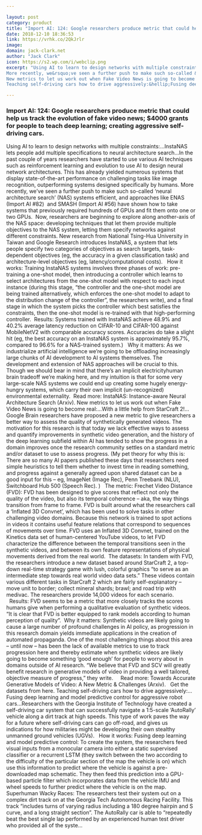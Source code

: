 ```yaml
---

layout: post
category: product
title: "Import AI: 124: Google researchers produce metric that could help us track the evolution of fake video news; $4000 grants for people to teach deep learning; creating aggressive self-driving cars."
date: 2018-12-10 18:36:53
link: https://vrhk.co/2QkJrlr
image: 
domain: jack-clark.net
author: "Jack Clark"
icon: https://s2.wp.com/i/webclip.png
excerpt: "Using AI to learn to design networks with multiple constraints:&hellip;InstaNAS lets people add multiple specifications to neural architecture search&hellip;In the past couple of years researchers have started to use various AI techniques such as reinforcement learning and evolution to use AI to design neural network architectures. This has already yielded numerous systems that display state-of-the-art performance on challenging tasks like image recognition, outperforming systems designed specifically by humans.
More recently, we&rsquo;ve seen a further push to make such so-called &lsquo;neural architecture search&rsquo; (NAS) systems efficient, and approaches like ENAS (Import AI #82)&nbsp; and SMASH (Import AI #56) have shown how to take systems that previously required hundreds of GPUs and fit them onto one or two GPUs.&nbsp; Now, researchers are beginning to explore along another-axis of the NAS space: developing techniques that let them provide multiple objectives to the NAS system, letting them specify networks against different constraints. New research from National Tsing-Hua University in Taiwan and Google Research introduces InstaNAS, a system that lets people specify two categories of objectives as search targets, task-dependent objectives (eg, the accuracy in a given classification task) and architecture-level objectives (eg, latency/computational costs). &nbsp;&nbsp;How it works: Training InstaNAS systems involves three phases of work: pre-training a one-shot model, then introducing a controller which learns to select architectures from the one-shot model with respect to each input instance (during this stage, &ldquo;the controller and the one-shot model are being trained alternatively, which enforces the one-shot model to adapt to the distribution change of the controller&rdquo;, the researchers write), and a final stage in which the system picks the controller which best satisfies the constraints, then the one-shot model is re-trained with that high-performing controller.&nbsp; Results: Systems trained with InstaNAS achieve 48.9% and 40.2% average latency reduction on CIFAR-10 and CIFAR-100 against MobileNetV2 with comparable accuracy scores. Accuracies do take a slight hit (eg, the best accuracy on an InstaNAS system is approximately 95.7%, compared to 96.6% for a NAS-trained system.) &nbsp;&nbsp;Why it matters: As we industrialize artificial intelligence we&rsquo;re going to be offloading increasingly large chunks of AI development to AI systems themselves. The development and extension of NAS approaches will be crucial to this. Though we should bear in mind that there&rsquo;s an implicit electricityhuman brain tradeoff we&rsquo;re making here, and my intuition is that for some very large-scale NAS systems we could end up creating some hugely energy-hungry systems, which carry their own implicit (un-recognized) environmental externality.&nbsp; Read more: InstaNAS: Instance-aware Neural Architecture Search (Arxiv).
New metrics to let us work out when Fake Video News is going to become real:&hellip;With a little help from StarCraft 2!&hellip;Google Brain researchers have proposed a new metric to give researchers a better way to assess the quality of synthetically generated videos. The motivation for this research is that today we lack effective ways to assess and quantify improvements in synthetic video generation, and the history of the deep learning subfield within AI has tended to show the progress in a domain improves once the research community settles on a standard metric and/or dataset to use to assess progress. (My pet theory for why this is: There are so many AI papers published these days that researchers need simple heuristics to tell them whether to invest time in reading something, and progress against a generally agreed upon shared dataset can be a good input for this &ndash; eg, ImageNet (Image Rec), Penn Treebank (NLU), Switchboard Hub 500 (Speech Rec). ) &nbsp;&nbsp;The metric: Frechet Video Distance (FVD): FVD has been designed to give scores that reflect not only the quality of the video, but also its temporal coherence &ndash; aka, the way things transition from frame to frame. FVD is built around what the researchers call a &lsquo;Inflated 3D Convnet&rsquo;, which has been used to solve tasks in other challenging video domains. Because this network is trained to spot actions in videos it contains useful feature relations that correspond to sequences of movements over time. FVD uses an Inflated 3D Convnet, trained on the Kinetics data set of human-centered YouTube videos, to let FVD characterize the difference between the temporal transitions seen in the synthetic videos, and between its own feature representations of physical movements derived from the real world.&nbsp; The datasets: In tandem with FVD, the researchers introduce a new dataset based around StarCraft 2, a top-down real-time strategy game with lush, colorful graphics &ldquo;to serve as an intermediate step towards real world video data sets.&rdquo; These videos contain various different tasks in StarCraft 2 which are fairly self-explanatory &ndash; move unit to border; collect mineral shards; brawl; and road trip with medivac. The researchers provide 14,000 videos for each scenario. &nbsp;&nbsp;Results: FVD seems to be a metric that more closely tracks the scores humans give when performing a qualitative evaluation of synthetic videos. &ldquo;It is clear that FVD is better equipped to rank models according to human perception of quality&rdquo;.&nbsp; Why it matters: Synthetic videos are likely going to cause a large number of profound challenges in AI policy, as progression in this research domain yields immediate applications in the creation of automated propaganda. One of the most challenging things about this area &ndash; until now &ndash; has been the lack of available metrics to use to track progression here and thereby estimate when synthetic videos are likely going to become something &lsquo;good enough&rsquo; for people to worry about in domains outside of AI research. &ldquo;We believe that FVD and SCV will greatly benefit research in generative models of video in providing a well tailored, objective measure of progress,&rdquo; they write.&nbsp; &nbsp; &nbsp;Read more: Towards Accurate Generative Models of Video: A New Metric &amp; Challenges (Arxiv).&nbsp; &nbsp;Get the datasets from here.
Teaching self-driving cars how to drive aggressively:&hellip;Fusing deep learning and model predictive control for aggressive robot cars&hellip;Researchers with the Georgia Institute of Technology have created a self-driving car system that can successfully navigate a 1:5-scale &lsquo;AutoRally&rsquo; vehicle along a dirt track at high speeds. This type of work paves the way for a future where self-driving cars can go off-road, and gives us indications for how militaries might be developing their own stealthy unmanned ground vehicles (UGVs). &nbsp;&nbsp;How it works: Fusing deep learning and model predictive control: To create the system, the researchers feed visual inputs from a monocular camera into either a static supervised classifier or a recurrent LSTM (they switch between the two according to the difficulty of the particular section of the map the vehicle is on) which use this information to predict where the vehicle is against a pre-downloaded map schematic. They then feed this prediction into a GPU-based particle filter which incorporates data from the vehicle IMU and wheel speeds to further predict where the vehicle is on the map.&nbsp; Superhuman Wacky Races: The researchers test their system out on a complex dirt track on at the Georgia Tech Autonomous Racing Facility. This track &ldquo;includes turns of varying radius including a 180 degree hairpin and S curve, and a long straight section&rdquo;. The AutoRally car is able to &ldquo;repeatedly beat the best single lap performed by an experienced human test driver who provided all of the syste…"

---
```


### Import AI: 124: Google researchers produce metric that could help us track the evolution of fake video news; $4000 grants for people to teach deep learning; creating aggressive self-driving cars.

Using AI to learn to design networks with multiple constraints:&hellip;InstaNAS lets people add multiple specifications to neural architecture search&hellip;In the past couple of years researchers have started to use various AI techniques such as reinforcement learning and evolution to use AI to design neural network architectures. This has already yielded numerous systems that display state-of-the-art performance on challenging tasks like image recognition, outperforming systems designed specifically by humans.
More recently, we&rsquo;ve seen a further push to make such so-called &lsquo;neural architecture search&rsquo; (NAS) systems efficient, and approaches like ENAS (Import AI #82)&nbsp; and SMASH (Import AI #56) have shown how to take systems that previously required hundreds of GPUs and fit them onto one or two GPUs.&nbsp; Now, researchers are beginning to explore along another-axis of the NAS space: developing techniques that let them provide multiple objectives to the NAS system, letting them specify networks against different constraints. New research from National Tsing-Hua University in Taiwan and Google Research introduces InstaNAS, a system that lets people specify two categories of objectives as search targets, task-dependent objectives (eg, the accuracy in a given classification task) and architecture-level objectives (eg, latency/computational costs). &nbsp;&nbsp;How it works: Training InstaNAS systems involves three phases of work: pre-training a one-shot model, then introducing a controller which learns to select architectures from the one-shot model with respect to each input instance (during this stage, &ldquo;the controller and the one-shot model are being trained alternatively, which enforces the one-shot model to adapt to the distribution change of the controller&rdquo;, the researchers write), and a final stage in which the system picks the controller which best satisfies the constraints, then the one-shot model is re-trained with that high-performing controller.&nbsp; Results: Systems trained with InstaNAS achieve 48.9% and 40.2% average latency reduction on CIFAR-10 and CIFAR-100 against MobileNetV2 with comparable accuracy scores. Accuracies do take a slight hit (eg, the best accuracy on an InstaNAS system is approximately 95.7%, compared to 96.6% for a NAS-trained system.) &nbsp;&nbsp;Why it matters: As we industrialize artificial intelligence we&rsquo;re going to be offloading increasingly large chunks of AI development to AI systems themselves. The development and extension of NAS approaches will be crucial to this. Though we should bear in mind that there&rsquo;s an implicit electricityhuman brain tradeoff we&rsquo;re making here, and my intuition is that for some very large-scale NAS systems we could end up creating some hugely energy-hungry systems, which carry their own implicit (un-recognized) environmental externality.&nbsp; Read more: InstaNAS: Instance-aware Neural Architecture Search (Arxiv).
New metrics to let us work out when Fake Video News is going to become real:&hellip;With a little help from StarCraft 2!&hellip;Google Brain researchers have proposed a new metric to give researchers a better way to assess the quality of synthetically generated videos. The motivation for this research is that today we lack effective ways to assess and quantify improvements in synthetic video generation, and the history of the deep learning subfield within AI has tended to show the progress in a domain improves once the research community settles on a standard metric and/or dataset to use to assess progress. (My pet theory for why this is: There are so many AI papers published these days that researchers need simple heuristics to tell them whether to invest time in reading something, and progress against a generally agreed upon shared dataset can be a good input for this &ndash; eg, ImageNet (Image Rec), Penn Treebank (NLU), Switchboard Hub 500 (Speech Rec). ) &nbsp;&nbsp;The metric: Frechet Video Distance (FVD): FVD has been designed to give scores that reflect not only the quality of the video, but also its temporal coherence &ndash; aka, the way things transition from frame to frame. FVD is built around what the researchers call a &lsquo;Inflated 3D Convnet&rsquo;, which has been used to solve tasks in other challenging video domains. Because this network is trained to spot actions in videos it contains useful feature relations that correspond to sequences of movements over time. FVD uses an Inflated 3D Convnet, trained on the Kinetics data set of human-centered YouTube videos, to let FVD characterize the difference between the temporal transitions seen in the synthetic videos, and between its own feature representations of physical movements derived from the real world.&nbsp; The datasets: In tandem with FVD, the researchers introduce a new dataset based around StarCraft 2, a top-down real-time strategy game with lush, colorful graphics &ldquo;to serve as an intermediate step towards real world video data sets.&rdquo; These videos contain various different tasks in StarCraft 2 which are fairly self-explanatory &ndash; move unit to border; collect mineral shards; brawl; and road trip with medivac. The researchers provide 14,000 videos for each scenario. &nbsp;&nbsp;Results: FVD seems to be a metric that more closely tracks the scores humans give when performing a qualitative evaluation of synthetic videos. &ldquo;It is clear that FVD is better equipped to rank models according to human perception of quality&rdquo;.&nbsp; Why it matters: Synthetic videos are likely going to cause a large number of profound challenges in AI policy, as progression in this research domain yields immediate applications in the creation of automated propaganda. One of the most challenging things about this area &ndash; until now &ndash; has been the lack of available metrics to use to track progression here and thereby estimate when synthetic videos are likely going to become something &lsquo;good enough&rsquo; for people to worry about in domains outside of AI research. &ldquo;We believe that FVD and SCV will greatly benefit research in generative models of video in providing a well tailored, objective measure of progress,&rdquo; they write.&nbsp; &nbsp; &nbsp;Read more: Towards Accurate Generative Models of Video: A New Metric &amp; Challenges (Arxiv).&nbsp; &nbsp;Get the datasets from here.
Teaching self-driving cars how to drive aggressively:&hellip;Fusing deep learning and model predictive control for aggressive robot cars&hellip;Researchers with the Georgia Institute of Technology have created a self-driving car system that can successfully navigate a 1:5-scale &lsquo;AutoRally&rsquo; vehicle along a dirt track at high speeds. This type of work paves the way for a future where self-driving cars can go off-road, and gives us indications for how militaries might be developing their own stealthy unmanned ground vehicles (UGVs). &nbsp;&nbsp;How it works: Fusing deep learning and model predictive control: To create the system, the researchers feed visual inputs from a monocular camera into either a static supervised classifier or a recurrent LSTM (they switch between the two according to the difficulty of the particular section of the map the vehicle is on) which use this information to predict where the vehicle is against a pre-downloaded map schematic. They then feed this prediction into a GPU-based particle filter which incorporates data from the vehicle IMU and wheel speeds to further predict where the vehicle is on the map.&nbsp; Superhuman Wacky Races: The researchers test their system out on a complex dirt track on at the Georgia Tech Autonomous Racing Facility. This track &ldquo;includes turns of varying radius including a 180 degree hairpin and S curve, and a long straight section&rdquo;. The AutoRally car is able to &ldquo;repeatedly beat the best single lap performed by an experienced human test driver who provided all of the syste…